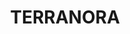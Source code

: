 ---
lastmod: '2025-04-06T06:05:20+00:00'
latitude: -28.215215
layout: suburb
longitude: 153.479217
postcode: '2486'
state: NSW
title: TERRANORA
url: /nsw/terranora/
---